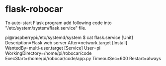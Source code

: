 # flask-robocar
 To auto-start Flask program add following code into "/etc/system/system/flask.service" file.

pi@raspberrypi:/etc/systemd/system $ cat flask.service
[Unit]
Description=Flask web server
After=network.target
[Install]
WantedBy=multi-user.target
[Service]
User=pi
WorkingDirectory=/home/pi/robocar/code
ExecStart=/home/pi/robocar/code/app.py
TimeoutSec=600
Restart=always
